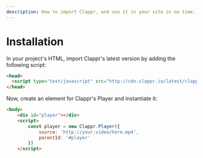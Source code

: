 ```yaml
---
description: How to import Clappr, and use it in your site in no time.
---
```


# Installation

In your project's HTML, import Clappr's latest version by adding the following script:

```html
<head>
  <script type="text/javascript" src="http://cdn.clappr.io/latest/clappr.min.js"></script>
</head>
```

Now, create an element for Clappr's Player and instantiate it:

```html
<body>
    <div id="player"></div>
    <script>
        const player = new Clappr.Player({
            source: 'http://your.video/here.mp4',
            parentId: '#player' 
        })
    </script>
```
